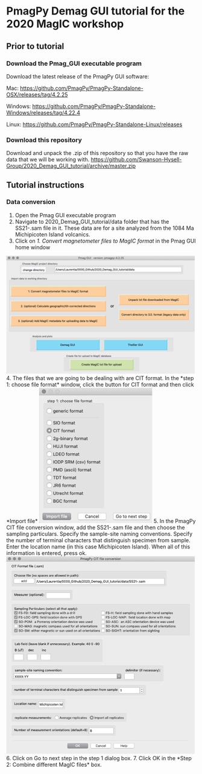 # PmagPy Demag GUI tutorial for the 2020 MagIC workshop

## Prior to tutorial

### Download the Pmag_GUI executable program 

Download the latest release of the PmagPy GUI software:

Mac:
https://github.com/PmagPy/PmagPy-Standalone-OSX/releases/tag/4.2.25

Windows:
https://github.com/PmagPy/PmagPy-Standalone-Windows/releases/tag/4.22.4

Linux:
https://github.com/PmagPy/PmagPy-Standalone-Linux/releases

### Download this repository

Download and unpack the .zip of this repository so that you have the raw data that we will be working with.
https://github.com/Swanson-Hysell-Group/2020_Demag_GUI_tutorial/archive/master.zip

## Tutorial instructions

### Data conversion

1. Open the Pmag GUI executable program
2. Navigate to 2020_Demag_GUI_tutorial/data folder that has the SS21-.sam file in it. These data are for a site analyzed from the 1084 Ma Michipicoten Island volcanics.
3. Click on *1. Convert magnetometer files to MagIC format* in the Pmag GUI home window
<img src="/images/Pmag_GUI_home.png" width="500"/>
4. The files that we are going to be dealing with are CIT format. In the *step 1: choose file format* window, click the button for CIT format and then click *Import file*
<img src="/images/Convert_Step1.png" width="300"/>
5. In the PmagPy CIT file conversion window, add the SS21-.sam file and then choose the sampling particulars. Specify the sample-site naming conventions. Specify the number of terminal characters that distinguish specimen from sample. Enter the location name (in this case Michipicoten Island). When all of this information is entered, press ok.
<img src="/images/Convert_CIT_options.png" width="500"/>
6. Click on Go to next step in the step 1 dialog box.
7. Click OK in the *Step 2: Combine different MagIC files* box. 

